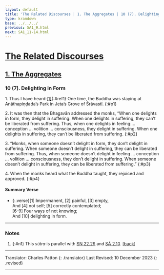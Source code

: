 ```yaml
---
layout: default
title: 'The Related Discourses | 1. The Aggregates | 10 (7). Delighting in Form'
type: kramdown
base: ../../../
previous: SA1_9.html
next: SA1_11-14.html
---
```


# [The Related Discourses](../index.html)
## [1. The Aggregates](index.html)
### 10 (7). Delighting in Form

1\. Thus I have heard:[\[1\]](#n1){:#ref1} One time, the Buddha was staying at Anāthapiṇḍada’s Park in Jeta’s Grove of Śrāvastī.
{:#p1}

2\. It was then that the Bhagavān addressed the monks, “When one delights in form, they delight in suffering. When one delights in suffering, they can’t be liberated from suffering. Thus, when one delights in feeling … conception … volition … consciousness, they delight in suffering. When one delights in suffering, they can’t be liberated from suffering.
{:#p2}

3\. “Monks, when someone doesn’t delight in form, they don’t delight in suffering. When someone doesn’t delight in suffering, they can be liberated from suffering. Thus, when someone doesn’t delight in feeling … conception … volition … consciousness, they don’t delight in suffering. When someone doesn’t delight in suffering, they can be liberated from suffering.”
{:#p3}

4\. When the monks heard what the Buddha taught, they rejoiced and approved.
{:#p4}

#### Summary Verse

* {:.verse}[1] Impermanent, [2] painful, [3] empty,<br/>
And [4] not self; [5] correctly contemplated;<br/>
[6-9] Four ways of not knowing;<br/>
And [10] delighting in form.

---

### Notes

1. {:#n1} This <em>sūtra</em> is parallel with <a href="https://suttacentral.net/sn22.29" target="_blank">SN 22.29</a> and <a href="../02/SA2_10.html" target="_blank">SĀ 2.10</a>. [\[back\]](#ref1)

---

Translator: Charles Patton
{: .translator}
Last Revised: 10 December 2023
{: .revised}

---